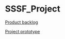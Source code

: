 # SSSF_Project

[Product backlog](https://github.com/arnaud18o5/SSSF_Project/projects/1)

[Project prototype](https://www.figma.com/file/6pWUEZgZ1SL6b3UJ9ByP7l/OnlineNewPaper)
